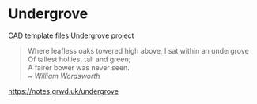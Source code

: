 # Undergrove

CAD template files Undergrove project

> Where leafless oaks towered high above, I sat within an undergrove Of tallest hollies, tall and green;<br>A fairer bower was never seen.<br>_~ William Wordsworth_

<https://notes.grwd.uk/undergrove>
